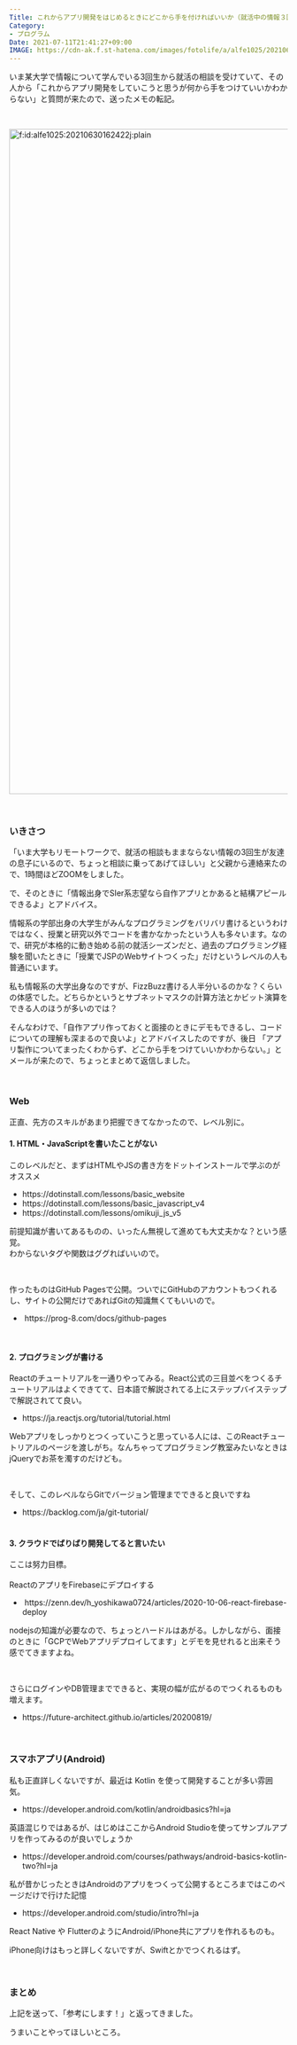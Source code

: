 ```yaml
---
Title: これからアプリ開発をはじめるときにどこから手を付ければいいか（就活中の情報３回生向け）
Category:
- プログラム
Date: 2021-07-11T21:41:27+09:00
IMAGE: https://cdn-ak.f.st-hatena.com/images/fotolife/a/alfe1025/20210630/20210630162422.jpg
---
```


<p>いま某大学で情報について学んでいる3回生から就活の相談を受けていて、その人から「これからアプリ開発をしていこうと思うが何から手をつけていいかわからない」と質問が来たので、送ったメモの転記。</p>
<p> </p>
<p><img src="https://cdn-ak.f.st-hatena.com/images/fotolife/a/alfe1025/20210630/20210630162422.jpg" alt="f:id:alfe1025:20210630162422j:plain" width="1200" loading="lazy" title="" class="hatena-fotolife" itemprop="image" /></p>
<p> </p>

### いきさつ

<p>「いま大学もリモートワークで、就活の相談もままならない情報の3回生が友達の息子にいるので、ちょっと相談に乗ってあげてほしい」と父親から連絡来たので、1時間ほどZOOMをしました。</p>
<p>で、そのときに「情報出身でSIer系志望なら自作アプリとかあると結構アピールできるよ」とアドバイス。</p>
<p>情報系の学部出身の大学生がみんなプログラミングをバリバリ書けるというわけではなく、授業と研究以外でコードを書かなかったという人も多々います。なので、研究が本格的に動き始める前の就活シーズンだと、過去のプログラミング経験を聞いたときに「授業でJSPのWebサイトつくった」だけというレベルの人も普通にいます。</p>
<p>私も情報系の大学出身なのですが、FizzBuzz書ける人半分いるのかな？くらいの体感でした。どちらかというとサブネットマスクの計算方法とかビット演算をできる人のほうが多いのでは？</p>
<p>そんなわけで、「自作アプリ作っておくと面接のときにデモもできるし、コードについての理解も深まるので良いよ」とアドバイスしたのですが、後日 「アプリ製作についてまったくわからず、どこから手をつけていいかわからない。」とメールが来たので、ちょっとまとめて返信しました。</p>
<p> </p>

### Web

<p>正直、先方のスキルがあまり把握できてなかったので、レベル別に。</p>
<h4>1. HTML・JavaScriptを書いたことがない</h4>
<p>このレベルだと、まずはHTMLやJSの書き方をドットインストールで学ぶのがオススメ</p>
<ul>
<li>https://dotinstall.com/lessons/basic_website</li>
<li>https://dotinstall.com/lessons/basic_javascript_v4</li>
<li>https://dotinstall.com/lessons/omikuji_js_v5</li>
</ul>
<p>前提知識が書いてあるものの、いったん無視して進めても大丈夫かな？という感覚。<br />わからないタグや関数はググればいいので。</p>
<p> </p>
<p>作ったものはGitHub Pagesで公開。ついでにGitHubのアカウントもつくれるし、サイトの公開だけであればGitの知識無くてもいいので。</p>
<ul>
<li> https://prog-8.com/docs/github-pages</li>
</ul>
<p> </p>
<h4>2. プログラミングが書ける</h4>
<p>Reactのチュートリアルを一通りやってみる。React公式の三目並べをつくるチュートリアルはよくできてて、日本語で解説されてる上にステップバイステップで解説されてて良い。</p>
<ul>
<li>https://ja.reactjs.org/tutorial/tutorial.html</li>
</ul>
<p>Webアプリをしっかりとつくっていこうと思っている人には、このReactチュートリアルのページを渡しがち。なんちゃってプログラミング教室みたいなときはjQueryでお茶を濁すのだけども。</p>
<p> </p>
<p>そして、このレベルならGitでバージョン管理までできると良いですね</p>
<ul>
<li>https://backlog.com/ja/git-tutorial/</li>
</ul>
<h4><br />3. クラウドでばりばり開発してると言いたい</h4>
<p>ここは努力目標。<br /><br />ReactのアプリをFirebaseにデプロイする</p>
<ul>
<li> https://zenn.dev/h_yoshikawa0724/articles/2020-10-06-react-firebase-deploy</li>
</ul>
<p>nodejsの知識が必要なので、ちょっとハードルはあがる。しかしながら、面接のときに「GCPでWebアプリデプロイしてます」とデモを見せれると出来そう感でてきますよね。</p>
<p> </p>
<p>さらにログインやDB管理までできると、実現の幅が広がるのでつくれるものも増えます。</p>
<ul>
<li>https://future-architect.github.io/articles/20200819/</li>
</ul>
<p> </p>

### スマホアプリ(Android)

<p>私も正直詳しくないですが、最近は Kotlin を使って開発することが多い雰囲気。</p>
<ul>
<li>https://developer.android.com/kotlin/androidbasics?hl=ja</li>
</ul>
<p>英語混じりではあるが、はじめはここからAndroid Studioを使ってサンプルアプリを作ってみるのが良いでしょうか</p>
<ul>
<li>https://developer.android.com/courses/pathways/android-basics-kotlin-two?hl=ja</li>
</ul>
<p>私が昔かじったときはAndroidのアプリをつくって公開するところまではこのページだけで行けた記憶</p>
<ul>
<li>https://developer.android.com/studio/intro?hl=ja</li>
</ul>
<p>React Native や FlutterのようにAndroid/iPhone共にアプリを作れるものも。</p>
<p>iPhone向けはもっと詳しくないですが、Swiftとかでつくれるはず。</p>
<p> </p>

### まとめ

<p>上記を送って、「参考にします！」と返ってきました。</p>
<p>うまいことやってほしいところ。</p>
